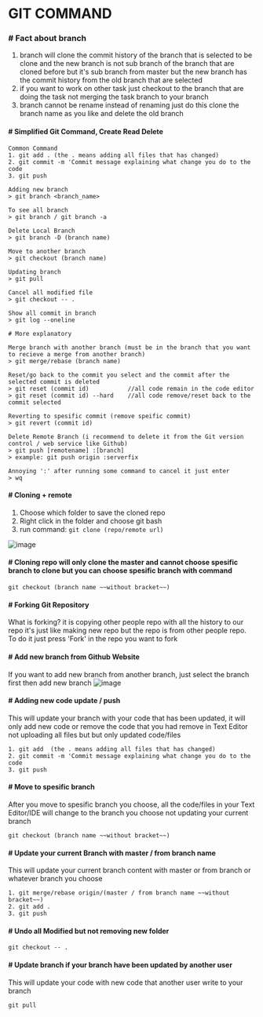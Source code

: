 # GIT COMMAND

### # Fact about branch
1. branch will clone the commit history of the branch that is selected to be clone and the new branch is not sub branch of the branch that are cloned before but it's sub branch from master but the new branch has the commit history from the old branch that are selected
2. if you want to work on other task just checkout to the branch that are doing the task not merging the task branch to your branch 
3. branch cannot be rename instead of renaming just do this clone the branch name as you like and delete the old branch


#### # Simplified Git Command, Create Read Delete
```
Common Command 
1. git add . (the . means adding all files that has changed)
2. git commit -m 'Commit message explaining what change you do to the code
3. git push 

Adding new branch
> git branch <branch_name>

To see all branch
> git branch / git branch -a

Delete Local Branch
> git branch -D (branch name)

Move to another branch
> git checkout (branch name)

Updating branch
> git pull

Cancel all modified file
> git checkout -- .

Show all commit in branch
> git log --oneline

# More explanatory

Merge branch with another branch (must be in the branch that you want to recieve a merge from another branch)
> git merge/rebase (branch name)

Reset/go back to the commit you select and the commit after the selected commit is deleted
> git reset (commit id)           //all code remain in the code editor
> git reset (commit id) --hard    //all code remove/reset back to the commit selected

Reverting to spesific commit (remove speific commit)
> git revert (commit id)

Delete Remote Branch (i recommend to delete it from the Git version control / web service like Github)
> git push [remotename] :[branch]
> example: git push origin :serverfix

Annoying ':' after running some command to cancel it just enter
> wq

```

#### # Cloning + remote
1. Choose which folder to save the cloned repo
2. Right click in the folder and choose git bash
3. run command: `git clone (repo/remote url)`

![image](https://user-images.githubusercontent.com/90954993/162659441-36a96723-517b-4413-a509-a54a4e139d7f.png)

#### # Cloning repo will only clone the master and cannot choose spesific branch to clone but you can choose spesific branch with command
```git checkout (branch name ~~without bracket~~)```

#### # Forking Git Repository
What is forking? it is copying other people repo with all the history to our repo it's just like making new repo but the repo is from other people repo. To do it just press 'Fork' in the repo you want to fork

#### # Add new branch from Github Website
If you want to add new branch from another branch, just select the branch first then add new branch
![image](https://user-images.githubusercontent.com/90954993/162657746-d4e99e72-5b77-403b-98f5-fcdb13f18af1.png)


#### # Adding new code update / push
This will update your branch with your code that has been updated, it will only add new code or remove the code that you had remove in Text Editor not uploading all files but but only updated code/files
```
1. git add  (the . means adding all files that has changed)
2. git commit -m 'Commit message explaining what change you do to the code
3. git push 
```

#### # Move to spesific branch 
After you move to spesific branch you choose, all the code/files in your Text Editor/IDE will change to the branch you choose not updating your current branch

```git checkout (branch name ~~without bracket~~)```

#### # Update your current Branch with master / from branch name
This will update your current branch content with master or from branch or whatever branch you choose
```
1. git merge/rebase origin/(master / from branch name ~~without bracket~~)
2. git add .
3. git push 
```

#### # Undo all **Modified** but not removing new folder

```git checkout -- .```

#### # Update branch if your branch have been updated by another user
This will update your code with new code that another user write to your branch

```git pull```








